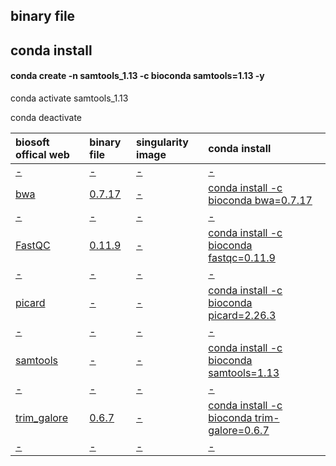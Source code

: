 
## binary file


## conda install
#### conda create -n samtools_1.13 -c bioconda samtools=1.13 -y

conda activate samtools_1.13

conda deactivate



| biosoft offical web | binary file | singularity image | conda install |
| :- | :- | :- | :- |
| [-](https://beyondthe.top/IT) | [-](https://beyondthe.top/web) | [-](https://beyondthe.top/web) | [-](https://beyondthe.top/web) |
| [bwa](http://bio-bwa.sourceforge.net) | [0.7.17](https://sourceforge.net/projects/bio-bwa/files/) | [-](https://beyondthe.top/web) | [conda install -c bioconda bwa=0.7.17](https://anaconda.org/bioconda/bwa/labels) |
| [-](https://beyondthe.top/IT) | [-](https://beyondthe.top/web) | [-](https://beyondthe.top/web) | [-](https://beyondthe.top/web) |
| [FastQC](https://www.bioinformatics.babraham.ac.uk/projects/fastqc/) | [0.11.9](https://www.bioinformatics.babraham.ac.uk/projects/fastqc/fastqc_v0.11.9.zip) | [-](https://beyondthe.top/web) | [conda install -c bioconda fastqc=0.11.9](https://anaconda.org/bioconda/fastqc) |
| [-](https://beyondthe.top/IT) | [-](https://beyondthe.top/web) | [-](https://beyondthe.top/web) | [-](https://beyondthe.top/web) |
| [picard](http://broadinstitute.github.io/picard/) | [-](https://beyondthe.top/web) | [-](https://beyondthe.top/web) | [conda install -c bioconda picard=2.26.3](https://anaconda.org/bioconda/picard) |
| [-](https://beyondthe.top/IT) | [-](https://beyondthe.top/web) | [-](https://beyondthe.top/web) | [-](https://beyondthe.top/web) |
| [samtools](https://github.com/samtools/samtools) | [-](https://github.com/samtools/samtools) | [-](https://beyondthe.top/web) | [conda install -c bioconda samtools=1.13](https://anaconda.org/bioconda/samtools) |
| [-](https://beyondthe.top/IT) | [-](https://beyondthe.top/web) | [-](https://beyondthe.top/web) | [-](https://beyondthe.top/web) |
| [trim_galore](https://www.bioinformatics.babraham.ac.uk/projects/trim_galore/) | [0.6.7](https://github.com/FelixKrueger/TrimGalore/releases) | [-](https://beyondthe.top/web) | [conda install -c bioconda trim-galore=0.6.7](https://anaconda.org/bioconda/trim-galore) |
| [-](https://beyondthe.top/IT) | [-](https://beyondthe.top/web) | [-](https://beyondthe.top/web) | [-](https://beyondthe.top/web) |
